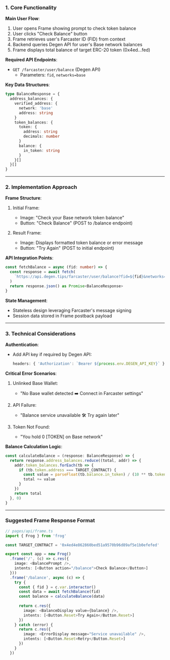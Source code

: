 ### 1. Core Functionality  
**Main User Flow**:  
1. User opens Frame showing prompt to check token balance  
2. User clicks "Check Balance" button  
3. Frame retrieves user's Farcaster ID (FID) from context  
4. Backend queries Degen API for user's Base network balances  
5. Frame displays total balance of target ERC-20 token (0x4ed...fed)  

**Required API Endpoints**:  
- `GET /farcaster/user/balance` (Degen API)  
  - Parameters: `fid`, `networks=base`  

**Key Data Structures**:  
```typescript
type BalanceResponse = {
  address_balances: {
    verified_address: {
      network: 'base'
      address: string
    }
    token_balances: {
      token: {
        address: string
        decimals: number
      }
      balance: {
        in_token: string
      }
    }[]
  }[]
}
```

---

### 2. Implementation Approach  
**Frame Structure**:  
1. Initial Frame:  
   - Image: "Check your Base network token balance"  
   - Button: "Check Balance" (POST to /balance endpoint)  

2. Result Frame:  
   - Image: Displays formatted token balance or error message  
   - Button: "Try Again" (POST to initial endpoint)  

**API Integration Points**:  
```typescript
const fetchBalance = async (fid: number) => {
  const response = await fetch(
    `https://api.degen.tips/farcaster/user/balance?fid=${fid}&networks=base`
  )
  return response.json() as Promise<BalanceResponse>
}
```

**State Management**:  
- Stateless design leveraging Farcaster's message signing  
- Session data stored in Frame postback payload  

---

### 3. Technical Considerations  
**Authentication**:  
- Add API key if required by Degen API:  
  ```typescript
  headers: { 'Authorization': `Bearer ${process.env.DEGEN_API_KEY}` }
  ```

**Critical Error Scenarios**:  
1. Unlinked Base Wallet:  
   - "No Base wallet detected ➡️ Connect in Farcaster settings"  

2. API Failure:  
   - "Balance service unavailable 🛠️ Try again later"  

3. Token Not Found:  
   - "You hold 0 [TOKEN] on Base network"  

**Balance Calculation Logic**:  
```typescript
const calculateBalance = (response: BalanceResponse) => {
  return response.address_balances.reduce((total, addr) => {
    addr.token_balances.forEach(tb => {
      if (tb.token.address === TARGET_CONTRACT) {
        const value = parseFloat(tb.balance.in_token) / (10 ** tb.token.decimals)
        total += value
      }
    })
    return total
  }, 0)
}
```

---

### Suggested Frame Response Format  
```typescript
// pages/api/frame.ts
import { Frog } from 'frog'

const TARGET_CONTRACT = '0x4ed4e862860bed51a9570b96d89af5e1b0efefed'

export const app = new Frog()
  .frame('/', (c) => c.res({
    image: <BalancePrompt />,
    intents: [<Button action="/balance">Check Balance</Button>]
  }))
  .frame('/balance', async (c) => {
    try {
      const { fid } = c.var.interactor()
      const data = await fetchBalance(fid)
      const balance = calculateBalance(data)
      
      return c.res({
        image: <BalanceDisplay value={balance} />,
        intents: [<Button.Reset>Try Again</Button.Reset>]
      })
    } catch (error) {
      return c.res({
        image: <ErrorDisplay message="Service unavailable" />,
        intents: [<Button.Reset>Retry</Button.Reset>]
      })
    }
  })
```